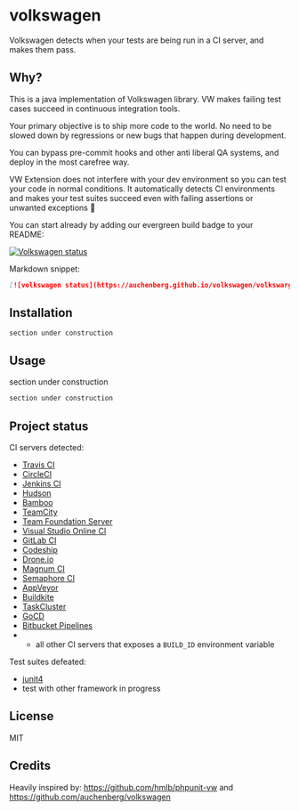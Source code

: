 # volkswagen

Volkswagen detects when your tests are being run in a CI server, and
makes them pass.


## Why?

This is a java implementation of Volkswagen library. VW makes failing test cases succeed in continuous integration tools.

Your primary objective is to ship more code to the world. No need to be slowed down by regressions or new bugs that happen during development.

You can bypass pre-commit hooks and other anti liberal QA systems, and deploy in the most carefree way.

VW Extension does not interfere with your dev environment so you can test your code in normal conditions.
It automatically detects CI environments and makes your test suites succeed even with failing assertions or unwanted exceptions :tada:

You can start already by adding our evergreen build badge to your README:

[![Volkswagen status](https://auchenberg.github.io/volkswagen/volkswargen_ci.svg)](https://github.com/auchenberg/volkswagen)

Markdown snippet:

```md
[![volkswagen status](https://auchenberg.github.io/volkswagen/volkswargen_ci.svg?v=1)](https://github.com/auchenberg/volkswagen)
```

## Installation

```
section under construction
```

## Usage

section under construction

```js
section under construction
```

## Project status

CI servers detected:

- [Travis CI](http://travis-ci.org)
- [CircleCI](http://circleci.com)
- [Jenkins CI](https://jenkins-ci.org)
- [Hudson](http://hudson-ci.org)
- [Bamboo](https://www.atlassian.com/software/bamboo)
- [TeamCity](https://www.jetbrains.com/teamcity/)
- [Team Foundation Server](https://www.visualstudio.com/en-us/products/tfs-overview-vs.aspx)
- [Visual Studio Online CI](https://www.visualstudio.com/en-us/products/what-is-visual-studio-online-vs.aspx)
- [GitLab CI](https://about.gitlab.com/gitlab-ci/)
- [Codeship](https://codeship.com)
- [Drone.io](https://drone.io)
- [Magnum CI](https://magnum-ci.com)
- [Semaphore CI](https://semaphoreci.com)
- [AppVeyor](http://www.appveyor.com)
- [Buildkite](https://buildkite.com)
- [TaskCluster](http://docs.taskcluster.net)
- [GoCD](https://www.go.cd/)
- [Bitbucket Pipelines](https://bitbucket.org/product/features/pipelines)
- + all other CI servers that exposes a `BUILD_ID` environment variable

Test suites defeated:

- [junit4](https://github.com/junit-team/junit4)
- test with other framework in progress
## License

MIT

## Credits
Heavily inspired by: 
https://github.com/hmlb/phpunit-vw
and
https://github.com/auchenberg/volkswagen